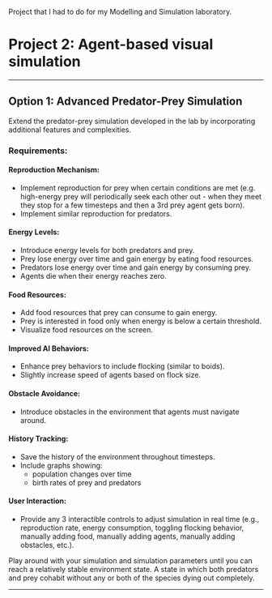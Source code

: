 Project that I had to do for my Modelling and Simulation laboratory. 
# Project 2: Agent-based visual simulation

---
## Option 1: Advanced Predator-Prey Simulation

Extend the predator-prey simulation developed in the lab by incorporating additional features and complexities.

### Requirements:

#### Reproduction Mechanism:
- Implement reproduction for prey when certain conditions are met (e.g. high-energy prey will periodically seek each other out - when they meet they stop for a few timesteps and then a 3rd prey agent gets born).
- Implement similar reproduction for predators.

#### Energy Levels:
- Introduce energy levels for both predators and prey.
- Prey lose energy over time and gain energy by eating food resources.
- Predators lose energy over time and gain energy by consuming prey.
- Agents die when their energy reaches zero.

#### Food Resources:
- Add food resources that prey can consume to gain energy.
- Prey is interested in food only when energy is below a certain threshold.
- Visualize food resources on the screen.

#### Improved AI Behaviors:
- Enhance prey behaviors to include flocking (similar to boids).
- Slightly increase speed of agents based on flock size.

#### Obstacle Avoidance:
- Introduce obstacles in the environment that agents must navigate around.

#### History Tracking:
- Save the history of the environment throughout timesteps.
- Include graphs showing:
  - population changes over time
  - birth rates of prey and predators

#### User Interaction:
- Provide any 3 interactible controls to adjust simulation in real time (e.g., reproduction rate, energy consumption, toggling flocking behavior, manually adding food, manually adding agents, manually adding obstacles, etc.).

Play around with your simulation and simulation parameters until you can reach a relatively stable environment state. A state in which both predators and prey cohabit without any or both of the species dying out completely.

---
